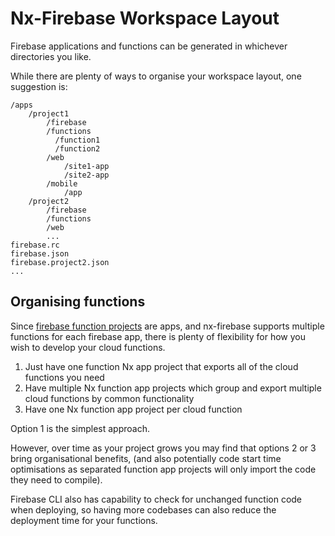 # Nx-Firebase Workspace Layout

Firebase applications and functions can be generated in whichever directories you like.

While there are plenty of ways to organise your workspace layout, one suggestion is:

```
/apps
    /project1
        /firebase
        /functions
          /function1
          /function2
        /web
            /site1-app
            /site2-app
        /mobile
            /app
    /project2
        /firebase
        /functions
        /web
        ...
firebase.rc
firebase.json
firebase.project2.json
...
```

## Organising functions

Since [firebase function projects](./nx-firebase-functions.md) are apps, and nx-firebase supports multiple functions for each firebase app, there is plenty of flexibility for how you wish to develop your cloud functions.

1. Just have one function Nx app project that exports all of the cloud functions you need
2. Have multiple Nx function app projects which group and export multiple cloud functions by common functionality
3. Have one Nx function app project per cloud function

Option 1 is the simplest approach.

However, over time as your project grows you may find that options 2 or 3 bring organisational benefits, (and also potentially code start time optimisations as separated function app projects will only import the code they need to compile).

Firebase CLI also has capability to check for unchanged function code when deploying, so having more codebases can also reduce the deployment time for your functions.
